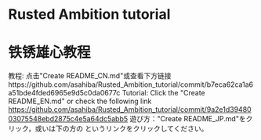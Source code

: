 # Rusted Ambition tutorial
# 铁锈雄心教程
教程: 点击"Create README_CN.md"或查看下方链接https://github.com/asahiba/Rusted_Ambition_tutorial/commit/b7eca62ca1a6a51bde4fded6965e9d5c0da0677c
Tutorial: Click the "Create README_EN.md" or check the following link https://github.com/asahiba/Rusted_Ambition_tutorial/commit/9a2e1d3948003075548ebd2875c4e5a64dc5abb5
遊び方："Create README_JP.md"をクリック，或いは下の方の  というリンクをクリックしてください。

